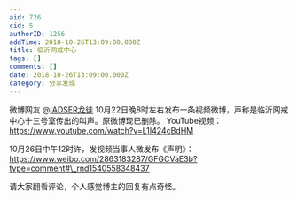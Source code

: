 ```yaml
---
aid: 726
cid: 5
authorID: 1256
addTime: 2018-10-26T13:09:00.000Z
title: 临沂网戒中心
tags: []
comments: []
date: 2018-10-26T13:09:00.000Z
category: 分享发现
---
```


微博网友 @[IADSER龙徒](/member/IADSER%E9%BE%99%E5%BE%92) 10月22日晚8时左右发布一条视频微博，声称是临沂网戒中心十三号室传出的叫声。原微博现已删除。 YouTube视频： https://www.youtube.com/watch?v=L1I424cBdHM

10月26日中午12时许，发视频当事人微发布《声明》： https://www.weibo.com/2863183287/GFGCVaE3b?type=comment#\_rnd1540558348437

请大家翻看评论，个人感觉博主的回复有点奇怪。
